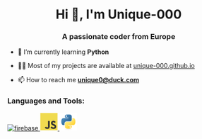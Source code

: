 <h1 align="center">Hi 👋, I'm Unique-000</h1>
<h3 align="center">A passionate coder from Europe</h3>

- 🌱 I’m currently learning **Python**

- 👨‍💻 Most of my projects are available at [unique-000.github.io](unique-000.github.io)

- 📫 How to reach me **unique0@duck.com**

</p>

<h3 align="left">Languages and Tools:</h3>
<p align="left"> <a href="https://firebase.google.com/" target="_blank" rel="noreferrer"> <img src="https://www.vectorlogo.zone/logos/firebase/firebase-icon.svg" alt="firebase" width="40" height="40"/> </a> <a href="https://developer.mozilla.org/en-US/docs/Web/JavaScript" target="_blank" rel="noreferrer"> <img src="https://raw.githubusercontent.com/devicons/devicon/master/icons/javascript/javascript-original.svg" alt="javascript" width="40" height="40"/> </a> <a href="https://www.python.org" target="_blank" rel="noreferrer"> <img src="https://raw.githubusercontent.com/devicons/devicon/master/icons/python/python-original.svg" alt="python" width="40" height="40"/> </a> </p>

<!-- 
- 💞️ I’m looking to collaborate on ...
- 📫 How to reach me ...    
 --->

<!---
Unique-000/Unique-000 is a ✨ special ✨ repository because its `README.md` (this file) appears on your GitHub profile.
You can click the Preview link to take a look at your changes.
--->
